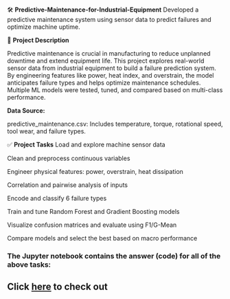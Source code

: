 🛠 **Predictive-Maintenance-for-Industrial-Equipment**
Developed a predictive maintenance system using sensor data to predict failures and optimize machine uptime.

📘 **Project Description**

Predictive maintenance is crucial in manufacturing to reduce unplanned downtime and extend equipment life. This project explores real-world sensor data from industrial equipment to build a failure prediction system. By engineering features like power, heat index, and overstrain, the model anticipates failure types and helps optimize maintenance schedules. Multiple ML models were tested, tuned, and compared based on multi-class performance.

**Data Source:**

predictive_maintenance.csv: Includes temperature, torque, rotational speed, tool wear, and failure types.

✅ **Project Tasks**
Load and explore machine sensor data

Clean and preprocess continuous variables

Engineer physical features: power, overstrain, heat dissipation

Correlation and pairwise analysis of inputs

Encode and classify 6 failure types

Train and tune Random Forest and Gradient Boosting models

Visualize confusion matrices and evaluate using F1/G-Mean

Compare models and select the best based on macro performance

### The Jupyter notebook contains the answer (code) for all of the above tasks:

## Click [here](http://localhost:8891/notebooks/Resume%20Projects/Predictive%20Maintanance/Predictive%20Maintenance.ipynb) to check out
